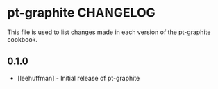 pt-graphite CHANGELOG
=====================

This file is used to list changes made in each version of the pt-graphite cookbook.

0.1.0
-----
- [leehuffman] - Initial release of pt-graphite
